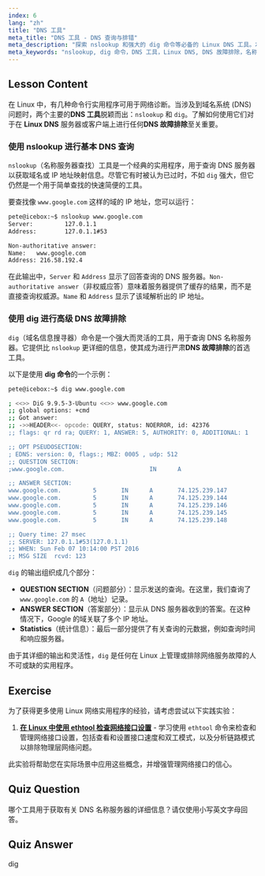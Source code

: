 ```yaml
---
index: 6
lang: "zh"
title: "DNS 工具"
meta_title: "DNS 工具 - DNS 查询与排错"
meta_description: "探索 nslookup 和强大的 dig 命令等必备的 Linux DNS 工具。本面向初学者的 Linux 教程涵盖 DNS 查询和 DNS 故障排除技术。"
meta_keywords: "nslookup, dig 命令，DNS 工具，Linux DNS, DNS 故障排除，名称服务器查询，Linux 教程，初学者 Linux"
---
```


## Lesson Content

在 Linux 中，有几种命令行实用程序可用于网络诊断。当涉及到域名系统 (DNS) 问题时，两个主要的**DNS 工具**脱颖而出：`nslookup` 和 `dig`。了解如何使用它们对于在 **Linux DNS** 服务器或客户端上进行任何**DNS 故障排除**至关重要。

### 使用 nslookup 进行基本 DNS 查询

`nslookup`（名称服务器查找）工具是一个经典的实用程序，用于查询 DNS 服务器以获取域名或 IP 地址映射信息。尽管它有时被认为已过时，不如 `dig` 强大，但它仍然是一个用于简单查找的快速简便的工具。

要查找像 `www.google.com` 这样的域的 IP 地址，您可以运行：

```bash
pete@icebox:~$ nslookup www.google.com
Server:         127.0.1.1
Address:        127.0.1.1#53

Non-authoritative answer:
Name:   www.google.com
Address: 216.58.192.4
```

在此输出中，`Server` 和 `Address` 显示了回答查询的 DNS 服务器。`Non-authoritative answer`（非权威应答）意味着服务器提供了缓存的结果，而不是直接查询权威源。`Name` 和 `Address` 显示了该域解析出的 IP 地址。

### 使用 dig 进行高级 DNS 故障排除

`dig`（域名信息搜寻器）命令是一个强大而灵活的工具，用于查询 DNS 名称服务器。它提供比 `nslookup` 更详细的信息，使其成为进行严肃**DNS 故障排除**的首选工具。

以下是使用 **dig 命令**的一个示例：

```bash
pete@icebox:~$ dig www.google.com

; <<>> DiG 9.9.5-3-Ubuntu <<>> www.google.com
;; global options: +cmd
;; Got answer:
;; ->>HEADER<<- opcode: QUERY, status: NOERROR, id: 42376
;; flags: qr rd ra; QUERY: 1, ANSWER: 5, AUTHORITY: 0, ADDITIONAL: 1

;; OPT PSEUDOSECTION:
; EDNS: version: 0, flags:; MBZ: 0005 , udp: 512
;; QUESTION SECTION:
;www.google.com.                        IN      A

;; ANSWER SECTION:
www.google.com.         5       IN      A       74.125.239.147
www.google.com.         5       IN      A       74.125.239.144
www.google.com.         5       IN      A       74.125.239.146
www.google.com.         5       IN      A       74.125.239.145
www.google.com.         5       IN      A       74.125.239.148

;; Query time: 27 msec
;; SERVER: 127.0.1.1#53(127.0.1.1)
;; WHEN: Sun Feb 07 10:14:00 PST 2016
;; MSG SIZE  rcvd: 123
```

`dig` 的输出组织成几个部分：

- **QUESTION SECTION**（问题部分）：显示发送的查询。在这里，我们查询了 `www.google.com` 的 `A`（地址）记录。
- **ANSWER SECTION**（答案部分）：显示从 DNS 服务器收到的答案。在这种情况下，Google 的域关联了多个 IP 地址。
- **Statistics**（统计信息）：最后一部分提供了有关查询的元数据，例如查询时间和响应服务器。

由于其详细的输出和灵活性，`dig` 是任何在 Linux 上管理或排除网络服务故障的人不可或缺的实用程序。

## Exercise

为了获得更多使用 Linux 网络实用程序的经验，请考虑尝试以下实践实验：

1. **[在 Linux 中使用 ethtool 检查网络接口设置](https://labex.io/zh/labs/comptia-examine-network-interface-settings-with-ethtool-in-linux-592759)** - 学习使用 `ethtool` 命令来检查和管理网络接口设置，包括查看和设置接口速度和双工模式，以及分析链路模式以排除物理层网络问题。

此实验将帮助您在实际场景中应用这些概念，并增强管理网络接口的信心。

## Quiz Question

哪个工具用于获取有关 DNS 名称服务器的详细信息？请仅使用小写英文字母回答。

## Quiz Answer

dig
